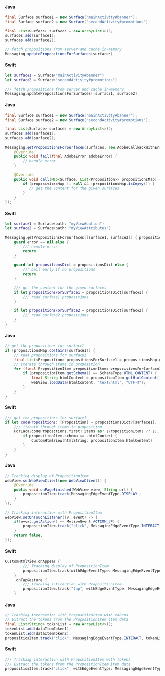 <Variant platform="android" function="updatepropositionsforsurfaces" repeat="2"/>

#### Java

```java
final Surface surface1 = new Surface("mainActivity#banner");
final Surface surface2 = new Surface("secondActivity#promotions");
 
final List<Surface> surfaces = new ArrayList<>();
surfaces.add(surface1);
surfaces.add(surface2);
 
// fetch propositions from server and cache in-memory
Messaging.updatePropositionsForSurfaces(surfaces)
```

<Variant platform="ios" function="updatepropositionsforsurfaces" repeat="2"/>

#### Swift

```swift
let surface1 = Surface("mainActivity#banner")
let surface2 = Surface("secondActivity#promotions")
 
/// fetch propositions from server and cache in-memory
Messaging.updatePropositionsForSurfaces([surface1, surface2])
```

<Variant platform="android" function="getpropositionsforsurfaces" repeat="2"/>

#### Java

```java
final Surface surface1 = new Surface("mainActivity#banner");
final Surface surface2 = new Surface("secondActivity#promotions");
 
final List<Surface> surfaces = new ArrayList<>();
surfaces.add(surface1);
surfaces.add(surface2);
 
Messaging.getPropositionsForSurfaces(surfaces, new AdobeCallbackWithError<Map<Surface, List<Proposition>>>() {
    @Override
    public void fail(final AdobeError adobeError) {
        // handle error
    }
 
    @Override
    public void call(Map<Surface, List<Proposition>> propositionsMap) {
        if (propositionsMap != null && !propositionsMap.isEmpty()) {
           // get the content for the given surfaces
        }
    }
});
```

<Variant platform="ios" function="getpropositionsforsurfaces" repeat="2"/>

#### Swift

```swift
let surface1 = Surface(path: "myView#button")
let surface2 = Surface(path: "myViewAttributes")
 
Messaging.getPropositionsForSurfaces([surface1, surface2]) { propositionsDict, error in
    guard error == nil else {
        /// handle error
        return
    }
 
    guard let propositionsDict = propositionsDict else {
        /// bail early if no propositions
        return
    }
     
    /// get the content for the given surfaces
    if let propositionsForSurface1 = propositionsDict[surface1] {
        /// read surface1 propositions
    }
 
    if let propositionsForSurface2 = propositionsDict[surface2] {
        /// read surface2 propositions
    }
}
```

<Variant platform="android" function="using-propositions" repeat="2"/>

#### Java

```java
// get the propositions for surface1
if (propositionsMap.contains(surface1)) {
    // read propositions for surface1
    final List<Proposition> propositionsForSurface1 = propositionsMap.get(surface1)
    // iterate through items in proposition
    for (final PropositionItem propositionItem: propositionsForSurface1.get(0).getItems()) {
        if (propositionItem.getSchema() == SchemaType.HTML_CONTENT) {
            final String htmlContent = propositionItem.getHtmlContent();
            webView.loadData(htmlContent, "text/html", "UTF-8");
        }
    }
}
```

<Variant platform="ios" function="using-propositions" repeat="2"/>

#### Swift

```swift
/// get the propositions for surface1
if let codePropositions: [Proposition] = propositionsDict?[surface1], !codePropositions.isEmpty {
    /// iterate through items in proposition
    ForEach(codePropositions.first?.items as? [PropositionItem] ?? [], id:\.itemId) { propositionItem in
        if propositionItem.schema == .htmlContent {
            CustomHtmlView(htmlString: propositionItem.htmlContent)
        }
    }
}
```

<Variant platform="android" function="track" repeat="2"/>

#### Java

```java
// Tracking display of PropositionItem          
webView.setWebViewClient(new WebViewClient() {
    @Override
    public void onPageFinished(WebView view, String url) {
        propositionItem.track(MessagingEdgeEventType.DISPLAY);
    }
});
 
// Tracking interaction with PropositionItem
webView.setOnTouchListener((v, event) -> {
    if(event.getAction() == MotionEvent.ACTION_UP) {
        propositionItem.track("click", MessagingEdgeEventType.INTERACT, null);
    }
    return false;
});
```

<Variant platform="ios" function="track" repeat="2"/>

#### Swift

```swift
CustomHtmlView.onAppear {
        /// Tracking display of PropositionItem
        propositionItem.track(withEdgeEventType: MessagingEdgeEventType.display)
    }
    .onTapGesture {
        /// Tracking interaction with PropositionItem
        propositionItem.track("tap", withEdgeEventType: MessagingEdgeEventType.display)
    }
```

<Variant platform="android" function="track-with-tokens" repeat="2"/>

#### Java

```java
// Tracking interaction with PropositionItem with tokens
// Extract the tokens from the PropositionItem item data
final List<String> tokenList = new ArrayList<>();
tokenList.add(dataItemToken1);
tokenList.add(dataItemToken2);
propositionItem.track("click", MessagingEdgeEventType.INTERACT, tokenList);
```

<Variant platform="ios" function="track-with-tokens" repeat="2"/>

#### Swift

```swift
/// Tracking interaction with PropositionItem with tokens
/// Extract the tokens from the PropositionItem item data
propositionItem.track("click", withEdgeEventType: MessagingEdgeEventType.interact, forTokens: [dataItemToken1, dataItemToken1])
```
